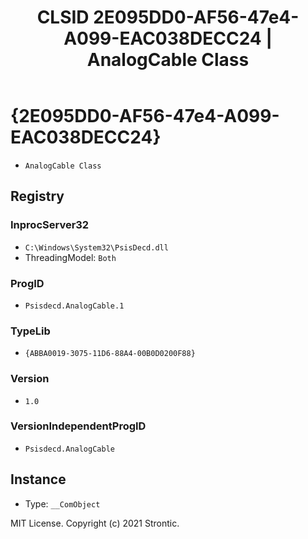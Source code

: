 ﻿---
title: "CLSID 2E095DD0-AF56-47e4-A099-EAC038DECC24 | AnalogCable Class"
excerpt: What is COM-Object CLSID 2E095DD0-AF56-47e4-A099-EAC038DECC24?
---

# {2E095DD0-AF56-47e4-A099-EAC038DECC24}

* `AnalogCable Class`

## Registry


### InprocServer32

* `C:\Windows\System32\PsisDecd.dll`
* ThreadingModel: `Both`

### ProgID

* `Psisdecd.AnalogCable.1`

### TypeLib

* `{ABBA0019-3075-11D6-88A4-00B0D0200F88}`

### Version

* `1.0`

### VersionIndependentProgID

* `Psisdecd.AnalogCable`

## Instance

* Type: `__ComObject`

MIT License. Copyright (c) 2021 Strontic.


